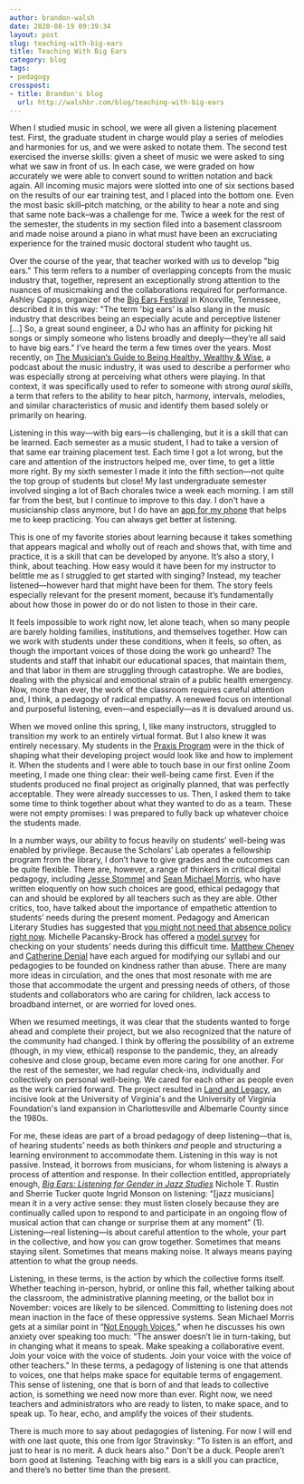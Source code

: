 ```yaml
---
author: brandon-walsh
date: 2020-08-19 09:39:34
layout: post
slug: teaching-with-big-ears
title: Teaching With Big Ears
category: blog
tags:
- pedagogy
crosspost:
- title: Brandon's blog
  url: http://walshbr.com/blog/teaching-with-big-ears
---
```

When I studied music in school, we were all given a listening placement test. First, the graduate student in charge would play a series of melodies and harmonies for us, and we were asked to notate them. The second test exercised the inverse skills: given a sheet of music we were asked to sing what we saw in front of us. In each case, we were graded on how accurately we were able to convert sound to written notation and back again. All incoming music majors were slotted into one of six sections based on the results of our ear training test, and I placed into the bottom one. Even the most basic skill–pitch matching, or the ability to hear a note and sing that same note back–was a challenge for me. Twice a week for the rest of the semester, the students in my section filed into a basement classroom and made noise around a piano in what must have been an excruciating experience for the trained music doctoral student who taught us. 

Over the course of the year, that teacher worked with us to develop "big ears." This term refers to a number of overlapping concepts from the music industry that, together, represent an exceptionally strong attention to the nuances of musicmaking and the collaborations required for performance. Ashley Capps, organizer of the [Big Ears Festival](https://bigearsfestival.org/) in Knoxville, Tennessee, described it in this way: "The term 'big ears' is also slang in the music industry that describes being an especially acute and perceptive listener […] So, a great sound engineer, a DJ who has an affinity for picking hit songs or simply someone who listens broadly and deeply—they’re all said to have big ears." I’ve heard the term a few times over the years. Most recently, on [The Musician’s Guide to Being Healthy, Wealthy & Wise](https://cubidesartists.com/podcast), a podcast about the music industry, it was used to describe a performer who was especially strong at perceiving what others were playing. In that context, it was specifically used to refer to someone with strong *aural skills*, a term that refers to the ability to hear pitch, harmony, intervals, melodies, and similar characteristics of music and identify them based solely or primarily on hearing. 

Listening in this way—with big ears—is challenging, but it is a skill that can be learned. Each semester as a music student, I had to take a version of that same ear training placement test. Each time I got a lot wrong, but the care and attention of the instructors helped me, over time, to get a little more right. By my sixth semester I made it into the fifth section—not quite the top group of students but close! My last undergraduate semester involved singing a lot of Bach chorales twice a week each morning. I am still far from the best, but I continue to improve to this day. I don't have a musicianship class anymore, but I do have an [app for my phone]( https://apps.apple.com/us/app/ear-trainer/id358733250) that helps me to keep practicing. You can always get better at listening.

This is one of my favorite stories about learning because it takes something that appears magical and wholly out of reach and shows that, with time and practice, it is a skill that can be developed by anyone. It’s also a story, I think, about teaching. How easy would it have been for my instructor to belittle me as I struggled to get started with singing? Instead, my teacher listened—however hard that might have been for them. The story feels especially relevant for the present moment, because it’s fundamentally about how those in power do or do not listen to those in their care. 

It feels impossible to work right now, let alone teach, when so many people are barely holding families, institutions, and themselves together. How can we work with students under these conditions, when it feels, so often, as though the important voices of those doing the work go unheard? The students and staff that inhabit our educational spaces, that maintain them, and that labor in them are struggling through catastrophe. We are bodies, dealing with the physical and emotional strain of a public health emergency. Now, more than ever, the work of the classroom requires careful attention and, I think, a pedagogy of radical empathy. A renewed focus on intentional and purposeful listening, even—and especially—as it is devalued around us.

When we moved online this spring, I, like many instructors, struggled to transition my work to an entirely virtual format. But I also knew it was entirely necessary. My students in the [Praxis Program](https://praxis.scholarslab.org/) were in the thick of shaping what their developing project would look like and how to implement it. When the students and I were able to touch base in our first online Zoom meeting, I made one thing clear: their well-being came first. Even if the students produced no final project as originally planned, that was perfectly acceptable. They were already successes to us. Then, I asked them to take some time to think together about what they wanted to do as a team. These were not empty promises: I was prepared to fully back up whatever choice the students made. 

In a number ways, our ability to focus heavily on students’ well-being was enabled by privilege. Because the Scholars’ Lab operates a fellowship program from the library, I don’t have to give grades and the outcomes can be quite flexible. There are, however, a range of thinkers in critical digital pedagogy, including [Jesse Stommel](https://www.jessestommel.com/how-to-ungrade/) and [Sean Michael Morris](https://www.seanmichaelmorris.com/late-work/), who have written eloquently on how such choices are good, ethical pedagogy that can and should be explored by all teachers such as they are able. Other critics, too, have talked about the importance of empathetic attention to students’ needs during the present moment. Pedagogy and American Literary Studies has suggested that [you might not need that absence policy right now](https://twitter.com/PedagogyAmLitSt/status/1287817872794882055). Michelle Pacansky-Brock has offered a [model survey](https://brocansky.com/humanizing/student-info) for checking on your students’ needs during this difficult time. [Matthew Cheney](http://www.syllabusjournal.org/syllabus/article/view/301) and [Catherine Denial](https://hybridpedagogy.org/pedagogy-of-kindness/) have each argued for modifying our syllabi and our pedagogies to be founded on kindness rather than abuse. There are many more ideas in circulation, and the ones that most resonate with me are those that accommodate the urgent and pressing needs of others, of those students and collaborators who are caring for children, lack access to broadband internet, or are worried for loved ones.

When we resumed meetings, it was clear that the students wanted to forge ahead and complete their project, but we also recognized that the nature of the community had changed. I think by offering the possibility of an extreme (though, in my view, ethical) response to the pandemic, they, an already cohesive and close group, became even more caring for one another. For the rest of the semester, we had regular check-ins, individually and collectively on personal well-being. We cared for each other as people even as the work carried forward. The project resulted in [Land and Legacy](http://landandlegacy.scholarslab.org/), an incisive look at the University of Virginia's and the University of Virginia Foundation's land expansion in Charlottesville and Albemarle County since the 1980s.


For me, these ideas are part of a broad pedagogy of deep listening—that is, of hearing students’ needs as both thinkers _and_ people and structuring a learning environment to accommodate them. Listening in this way is not passive. Instead, it borrows from musicians, for whom listening is always a process of attention and response. In their collection entitled, appropriately enough, _[Big Ears: Listening for Gender in Jazz Studies](https://read.dukeupress.edu/books/book/1150/Big-EarsListening-for-Gender-in-Jazz-Studies)_ Nichole T. Rustin and Sherrie Tucker quote Ingrid Monson on listening: “[jazz musicians] mean it in a very active sense: they must listen closely because they are continually called upon to respond to and participate in an ongoing flow of musical action that can change or surprise them at any moment” (1). Listening—real listening—is about careful attention to the whole, your part in the collective, and how you can grow together. Sometimes that means staying silent. Sometimes that means making noise. It always means paying attention to what the group needs. 

Listening, in these terms, is the action by which the collective forms itself. Whether teaching in-person, hybrid, or online this fall, whether talking about the classroom, the administrative planning meeting, or the ballot box in November: voices are likely to be silenced. Committing to listening does not mean inaction in the face of these oppressive systems. Sean Michael Morris gets at a similar point in “[Not Enough Voices](https://criticaldigitalpedagogy.pressbooks.com/chapter/not-enough-voices/),” when he discusses his own anxiety over speaking too much: “The answer doesn’t lie in turn-taking, but in changing what it means to speak. Make speaking a collaborative event. Join your voice with the voice of students. Join your voice with the voice of other teachers.” In these terms, a pedagogy of listening is one that attends to voices, one that helps make space for equitable terms of engagement. This sense of listening, one that is born of and that leads to collective action, is something we need now more than ever. Right now, we need teachers and administrators who are ready to listen, to make space, and to speak up. To hear, echo, and amplify the voices of their students. 

There is much more to say about pedagogies of listening. For now I will end with one last quote, this one from Igor Stravinsky: "To listen is an effort, and just to hear is no merit. A duck hears also." Don't be a duck. People aren’t born good at listening. Teaching with big ears is a skill you can practice, and there’s no better time than the present. 
